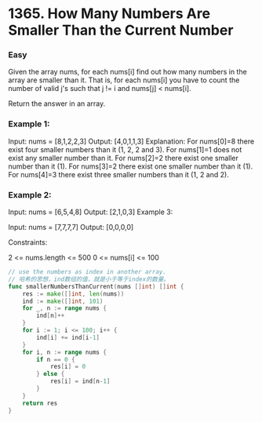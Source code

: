 # 1365. How Many Numbers Are Smaller Than the Current Number

### Easy

Given the array nums, for each nums[i] find out how many numbers in the array are smaller than it. That is, for each nums[i] you have to count the number of valid j's such that j != i and nums[j] < nums[i].

Return the answer in an array.

### Example 1:

Input: nums = [8,1,2,2,3]
Output: [4,0,1,1,3]
Explanation: 
For nums[0]=8 there exist four smaller numbers than it (1, 2, 2 and 3). 
For nums[1]=1 does not exist any smaller number than it.
For nums[2]=2 there exist one smaller number than it (1). 
For nums[3]=2 there exist one smaller number than it (1). 
For nums[4]=3 there exist three smaller numbers than it (1, 2 and 2).

### Example 2:

Input: nums = [6,5,4,8]
Output: [2,1,0,3]
Example 3:

Input: nums = [7,7,7,7]
Output: [0,0,0,0]

Constraints:

2 <= nums.length <= 500
0 <= nums[i] <= 100

```go
// use the numbers as index in another array.
// 哈希的思想，ind数组的值，就是小于等于index的数量。
func smallerNumbersThanCurrent(nums []int) []int {
	res := make([]int, len(nums))
	ind := make([]int, 101)
	for _, n := range nums {
		ind[n]++
	}
	for i := 1; i <= 100; i++ {
		ind[i] += ind[i-1]
	}
	for i, n := range nums {
		if n == 0 {
			res[i] = 0
		} else {
			res[i] = ind[n-1]
		}
	}
	return res
}
```